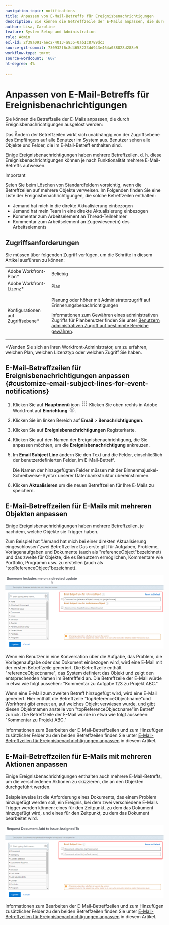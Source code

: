 ```yaml
---
navigation-topic: notifications
title: Anpassen von E-Mail-Betreffs für Ereignisbenachrichtigungen
description: Sie können die Betreffzeile der E-Mails anpassen, die durch Ereignisbenachrichtigungen ausgelöst werden.
author: Lisa, Caroline
feature: System Setup and Administration
role: Admin
exl-id: 2f39a091-aec2-4013-a835-0ab1c8789dc3
source-git-commit: 730932f6c8d4658273dd943e464a038828d288e9
workflow-type: tm+mt
source-wordcount: '607'
ht-degree: 4%

---
```


# Anpassen von E-Mail-Betreffs für Ereignisbenachrichtigungen

Sie können die Betreffzeile der E-Mails anpassen, die durch Ereignisbenachrichtigungen ausgelöst werden:

Das Ändern der Betreffzeilen wirkt sich unabhängig von der Zugriffsebene des Empfängers auf alle Benutzer im System aus. Benutzer sehen alle Objekte und Felder, die im E-Mail-Betreff enthalten sind.

Einige Ereignisbenachrichtigungen haben mehrere Betreffzeilen, d. h. diese Ereignisbenachrichtigungen können je nach Funktionalität mehrere E-Mail-Betreffs aufweisen.

>[!IMPORTANT]
>
>Seien Sie beim Löschen von Standardfeldern vorsichtig, wenn die Betreffzeilen auf mehrere Objekte verweisen. Im Folgenden finden Sie eine Liste der Ereignisbenachrichtigungen, die solche Betreffzeilen enthalten:
>
>* Jemand hat mich in die direkte Aktualisierung einbezogen
>* Jemand hat mein Team in eine direkte Aktualisierung einbezogen
>* Kommentar zum Arbeitselement an Thread-Teilnehmer
>* Kommentar zum Arbeitselement an Zugewiesene(n) des Arbeitselements
>


## Zugriffsanforderungen

Sie müssen über folgenden Zugriff verfügen, um die Schritte in diesem Artikel ausführen zu können:

<table style="table-layout:auto"> 
 <col> 
 </col> 
 <col> 
 </col> 
 <tbody> 
  <tr> 
   <td role="rowheader">Adobe Workfront-Plan*</td> 
   <td>Beliebig</td> 
  </tr> 
  <tr> 
   <td role="rowheader">Adobe Workfront-Lizenz*</td> 
   <td>Plan</td> 
  </tr> 
  <tr> 
   <td role="rowheader">Konfigurationen auf Zugriffsebene*</td> 
   <td> <p>Planung oder höher mit Administratorzugriff auf Erinnerungsbenachrichtigungen</p> <p>Informationen zum Gewähren eines administrativen Zugriffs für Planbenutzer finden Sie unter <a href="../../../administration-and-setup/add-users/configure-and-grant-access/grant-users-admin-access-certain-areas.md" class="MCXref xref">Benutzern administrativen Zugriff auf bestimmte Bereiche gewähren</a>.</p> </td> 
  </tr> 
 </tbody> 
</table>

&#42;Wenden Sie sich an Ihren Workfront-Administrator, um zu erfahren, welchen Plan, welchen Lizenztyp oder welchen Zugriff Sie haben.

## E-Mail-Betreffzeilen für Ereignisbenachrichtigungen anpassen {#customize-email-subject-lines-for-event-notifications}

1. Klicken Sie auf **Hauptmenü** icon ![](assets/main-menu-icon.png) Klicken Sie oben rechts in Adobe Workfront auf **Einrichtung** ![](assets/gear-icon-settings.png).

1. Klicken Sie im linken Bereich auf **Email** > **Benachrichtigungen**.

1. Klicken Sie auf **Ereignisbenachrichtigungen** Registerkarte.
1. Klicken Sie auf den Namen der Ereignisbenachrichtigung, die Sie anpassen möchten, um die **Ereignisbenachrichtigung** ankreuzen.
1. Im **Email Subject Line** ändern Sie den Text und die Felder, einschließlich der benutzerdefinierten Felder, im E-Mail-Betreff.

   Die Namen der hinzugefügten Felder müssen mit der Binnenmajuskel-Schreibweise-Syntax unserer Datenbankstruktur übereinstimmen. <!--For more information about how our objects and their fields are named in the Workfront database, see the [Adobe Workfront API](../../../wf-api/workfront-api.md).-->

1. Klicken **Aktualisieren** um die neuen Betreffzeilen für Ihre E-Mails zu speichern.

## E-Mail-Betreffzeilen für E-Mails mit mehreren Objekten anpassen

Einige Ereignisbenachrichtigungen haben mehrere Betreffzeilen, je nachdem, welche Objekte sie Trigger haben.

Zum Beispiel hat &quot;Jemand hat mich bei einer direkten Aktualisierung eingeschlossen&quot;zwei Betreffzeilen: Das erste gilt für Aufgaben, Probleme, Vorlagenaufgaben und Dokumente (auch als &quot;referenceObject&quot;bezeichnet) und das zweite für Objekte, die es Benutzern ermöglichen, Kommentare wie Portfolio, Programm usw. zu erstellen (auch als &quot;topReferenceObject&quot;bezeichnet).

![](assets/Ev-not-mult-subj-lines.png)

Wenn ein Benutzer in eine Konversation über die Aufgabe, das Problem, die Vorlagenaufgabe oder das Dokument einbezogen wird, wird eine E-Mail mit der ersten Betreffzeile generiert. Die Betreffzeile enthält &quot;referenceObject:name&quot;, das System definiert das Objekt und zeigt den entsprechenden Namen im Betrefffeld an. Die Betreffzeile der E-Mail würde in etwa wie folgt aussehen: &quot;Kommentar zu Aufgabe 123 zu Projekt ABC.&quot;

Wenn eine E-Mail zum zweiten Betreff hinzugefügt wird, wird eine E-Mail generiert. Hier enthält die Betreffzeile &quot;topReferenceObject:name&quot;und Workfront gibt erneut an, auf welches Objekt verwiesen wurde, und gibt diesen Objektnamen anstelle von &quot;topReferenceObject:name&quot;im Betreff zurück. Die Betreffzeile der E-Mail würde in etwa wie folgt aussehen: &quot;Kommentar zu Projekt ABC.&quot;

Informationen zum Bearbeiten der E-Mail-Betreffzeilen und zum Hinzufügen zusätzlicher Felder zu den beiden Betreffzeilen finden Sie unter [E-Mail-Betreffzeilen für Ereignisbenachrichtigungen anpassen](#customize-email-subject-lines-for-event-notifications) in diesem Artikel.

## E-Mail-Betreffzeilen für E-Mails mit mehreren Aktionen anpassen

Einige Ereignisbenachrichtigungen enthalten auch mehrere E-Mail-Betreffs, um die verschiedenen Aktionen zu skizzieren, die an den Objekten durchgeführt werden.

Beispielsweise ist die Anforderung eines Dokuments, das einem Problem hinzugefügt werden soll, ein Ereignis, bei dem zwei verschiedene E-Mails Trigger werden können: eines für den Zeitpunkt, zu dem das Dokument hinzugefügt wird, und eines für den Zeitpunkt, zu dem das Dokument bearbeitet wird.

![](assets/ev-not-mult-subj-lines-diff-actions.png)

Informationen zum Bearbeiten der E-Mail-Betreffzeilen und zum Hinzufügen zusätzlicher Felder zu den beiden Betreffzeilen finden Sie unter [E-Mail-Betreffzeilen für Ereignisbenachrichtigungen anpassen](#customize-email-subject-lines-for-event-notifications) in diesem Artikel.
